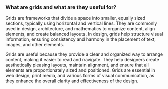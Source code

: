 

### What are grids and what are they useful for?

Grids are frameworks that divide a space into smaller, equally sized sections, typically using horizontal and vertical lines. They are commonly used in design, architecture, and mathematics to organize content, align elements, and create balanced layouts. In design, grids help structure visual information, ensuring consistency and harmony in the placement of text, images, and other elements.

Grids are useful because they provide a clear and organized way to arrange content, making it easier to read and navigate. They help designers create aesthetically pleasing layouts, maintain alignment, and ensure that all elements are proportionately sized and positioned. Grids are essential in web design, print media, and various forms of visual communication, as they enhance the overall clarity and effectiveness of the design.

